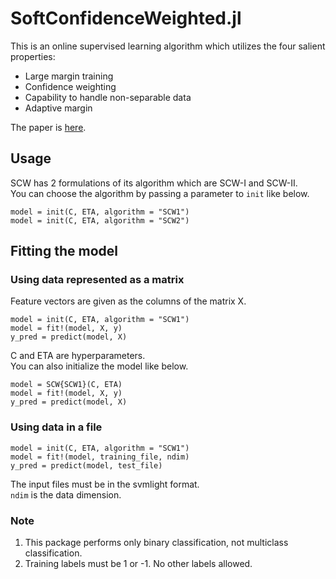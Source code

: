 # SoftConfidenceWeighted.jl
This is an online supervised learning algorithm which utilizes the four salient properties:

* Large margin training
* Confidence weighting
* Capability to handle non-separable data
* Adaptive margin

The paper is [here](http://arxiv.org/pdf/1206.4612v1.pdf).


## Usage
SCW has 2 formulations of its algorithm which are SCW-I and SCW-II.  
You can choose the algorithm by passing a parameter to `init` like below.  

```
model = init(C, ETA, algorithm = "SCW1")
model = init(C, ETA, algorithm = "SCW2")
```

## Fitting the model
### Using data represented as a matrix
Feature vectors are given as the columns of the matrix X.  

```
model = init(C, ETA, algorithm = "SCW1")
model = fit!(model, X, y)
y_pred = predict(model, X)
```

C and ETA are hyperparameters.  
You can also initialize the model like below.  

```
model = SCW{SCW1}(C, ETA)
model = fit!(model, X, y)
y_pred = predict(model, X)
```

### Using data in a file

```
model = init(C, ETA, algorithm = "SCW1")
model = fit!(model, training_file, ndim)
y_pred = predict(model, test_file)
```

The input files must be in the svmlight format.  
`ndim` is the data dimension.  


### Note
1. This package performs only binary classification, not multiclass classification.
2. Training labels must be 1 or -1. No other labels allowed.
